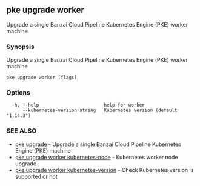 ## pke upgrade worker

Upgrade a single Banzai Cloud Pipeline Kubernetes Engine (PKE) worker machine

### Synopsis

Upgrade a single Banzai Cloud Pipeline Kubernetes Engine (PKE) worker machine

```
pke upgrade worker [flags]
```

### Options

```
  -h, --help                        help for worker
      --kubernetes-version string   Kubernetes version (default "1.14.3")
```

### SEE ALSO

* [pke upgrade](pke_upgrade.md)	 - Upgrade a single Banzai Cloud Pipeline Kubernetes Engine (PKE) machine
* [pke upgrade worker kubernetes-node](pke_upgrade_worker_kubernetes-node.md)	 - Kubernetes worker node upgrade
* [pke upgrade worker kubernetes-version](pke_upgrade_worker_kubernetes-version.md)	 - Check Kubernetes version is supported or not

